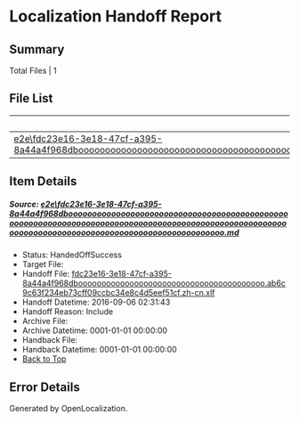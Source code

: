# <a name='report-top'></a> Localization Handoff Report

## Summary
 Total Files | 1

## File List
 Source File | Status | Details 
 ----------- | ------ | ------- 
 [e2e\fdc23e16-3e18-47cf-a395-8a44a4f968dbooooooooooooooooooooooooooooooooooooooooooooooooooooooooooooooooooooooooooooooooooooooooooooooooooooooooooooooooooooooooooooooooooooooooooooooooooooo.md](https://github.com/OpenLocalizationTestOrg/ol-test0/blob/f3b5feada839aff980708ad5789c67d3235c4c08/e2e/fdc23e16-3e18-47cf-a395-8a44a4f968dbooooooooooooooooooooooooooooooooooooooooooooooooooooooooooooooooooooooooooooooooooooooooooooooooooooooooooooooooooooooooooooooooooooooooooooooooooooo.md) | HandedOffSuccess | [Details](#4b824a5ba331aa91c3efcb14aa8520a3319a58922)

## Item Details
##### <a name='4b824a5ba331aa91c3efcb14aa8520a3319a58922'></a> Source: [e2e\fdc23e16-3e18-47cf-a395-8a44a4f968dbooooooooooooooooooooooooooooooooooooooooooooooooooooooooooooooooooooooooooooooooooooooooooooooooooooooooooooooooooooooooooooooooooooooooooooooooooooo.md](https://github.com/OpenLocalizationTestOrg/ol-test0/blob/f3b5feada839aff980708ad5789c67d3235c4c08/e2e/fdc23e16-3e18-47cf-a395-8a44a4f968dbooooooooooooooooooooooooooooooooooooooooooooooooooooooooooooooooooooooooooooooooooooooooooooooooooooooooooooooooooooooooooooooooooooooooooooooooooooo.md)
* Status: HandedOffSuccess
* Target File: 
* Handoff File: [fdc23e16-3e18-47cf-a395-8a44a4f968dboooooooooooooooooooooooooooooooooooooooo.ab6c9c63f234eb73cff09ccbc34e8c4d5eef51cf.zh-cn.xlf](https://github.com/OpenLocalizationTestOrg/ol-test0-handoff/blob/1579d5e1fdcaba066ee91f63b50d8f587847d549/ol-handoff/OpenLocalizationTestOrg/ol-test0-zhcn/ci/ht/fdc23e16-3e18-47cf-a395-8a44a4f968dboooooooooooooooooooooooooooooooooooooooo.ab6c9c63f234eb73cff09ccbc34e8c4d5eef51cf.zh-cn.xlf)
* Handoff Datetime: 2016-09-06 02:31:43
* Handoff Reason: Include
* Archive File: 
* Archive Datetime: 0001-01-01 00:00:00
* Handback File: 
* Handback Datetime: 0001-01-01 00:00:00
* [Back to Top](#report-top)


## Error Details

Generated by OpenLocalization.
